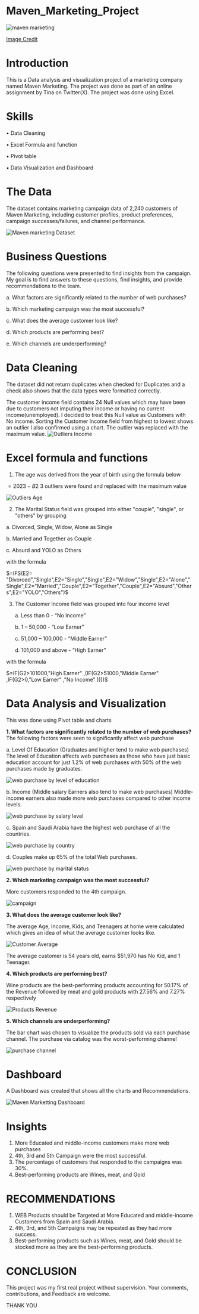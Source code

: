 # Maven_Marketing_Project
![maven marketing](https://github.com/babit25/Maven_Marketing_Project/assets/108529070/c5e7d12f-4c99-4841-a7a7-89168844768a)

[Image Credit](https://www.mavenmarketing.com/)


# Introduction
This is a Data analysis and visualization project of a marketing company named Maven Marketing. The project was done as part of an online assignment by Tina on Twitter(X). The project was done using Excel. 

# Skills
•	Data Cleaning

•	Excel Formula and function

•	Pivot table

•	Data Visualization and Dashboard


# The Data
The dataset contains marketing campaign data of 2,240 customers of Maven Marketing, including customer profiles, product preferences, campaign successes/failures, and channel performance. 

![Maven marketing Dataset](https://github.com/babit25/Maven_Marketing_Project/assets/108529070/1778838d-1e06-4f09-9724-361dab91deaa)

# Business Questions
The following questions were presented to find insights from the campaign. My goal is to find answers to these questions, find insights, and provide recommendations to the team.

  a.	What factors are significantly related to the number of web purchases?

  b.	Which marketing campaign was the most successful?

  c.	What does the average customer look like?

  d.	Which products are performing best?

  e.	Which channels are underperforming?

# Data Cleaning
The dataset did not return duplicates when checked for Duplicates and a check also shows that the data types were formatted correctly.

The customer income field contains 24 Null values which may have been due to customers not imputing their income or having no current income(unemployed). I decided to treat this Null value as Customers with No income. 
Sorting the Customer Income field from highest to lowest shows an outlier I also confirmed using a chart. The outlier was replaced with the maximum value.
![Outliers Income](https://github.com/babit25/Maven_Marketing_Project/assets/108529070/8f787f49-ac98-44e1-adc1-44fd95a89863)

# Excel formula and functions
1. The age was derived from the year of birth using the formula below

$=2023-B2$
  3 outliers were found and replaced with the maximum value
   
![Outliers Age](https://github.com/babit25/Maven_Marketing_Project/assets/108529070/e0f8faa5-7baa-4a98-8831-498fd1da96af)

   
2.  The Marital Status field was grouped into either "couple", "single", or "others" by grouping
   
  a.  Divorced, Single, Widow, Alone as Single

  b. Married and Together as  Couple

  c. Absurd and YOLO as Others

with the formula

$=IFS(E2= "Divorced","Single",E2="Single","Single",E2="Widow","Single",E2="Alone","Single",E2="Married","Couple",E2="Together","Couple",E2="Absurd","Others",E2="YOLO","Others")$

3. The Customer Income field was grouped into four income level
   
	a. Less than 0			    - 	“No Income”

	b. 1 – 50,000 			    - 	“Low Earner”

	c. 51,000 – 100,000 		-	“Middle Earner”

	d. 101,000 and above	  -	“High Earner”

with the formula

$=IF(G2>101000,"High Earner" ,(IF(G2>51000,"Middle Earner" ,IF(G2>0,"Low Earner" ,"No Income" ))))$

# Data Analysis and Visualization
This was done using Pivot table and charts

**1.	What factors are significantly related to the number of web purchases?**
The following factors were seen to significantly affect web purchase

  a.	Level Of Education (Graduates and higher tend to make web purchases)
The level of Education affects web purchases as those who have just basic education account for just 1.2% of web purchases with 50% of the web purchases made by graduates.

![web purchase by level of education](https://github.com/babit25/Maven_Marketing_Project/assets/108529070/76d83b66-f355-4149-9c0c-1dd1621fa272)


b.	Income (Middle salary Earners also tend to make web purchases)
Middle-income earners also made more web purchases compared to other income levels.

![web purchase by salary level](https://github.com/babit25/Maven_Marketing_Project/assets/108529070/ba0409c9-02ff-4519-a0e4-c93a1cdf11c1)


c.	 Spain and Saudi Arabia have the highest web purchase of all the countries.

![web purchase by country](https://github.com/babit25/Maven_Marketing_Project/assets/108529070/89dec6ce-acad-498d-b764-439eabbdb914)


d. Couples make up 65% of the total Web purchases.

![web purchase by marital status](https://github.com/babit25/Maven_Marketing_Project/assets/108529070/f6ae791b-dbc9-438b-9f66-351dfdade7f6)


**2.	Which marketing campaign was the most successful?**

More customers responded to the 4th campaign.

![campaign](https://github.com/babit25/Maven_Marketing_Project/assets/108529070/7c4c5330-bcd7-49b7-8e26-253603d2eb9a)


**3.	What does the average customer look like?**

The average Age, Income, Kids, and Teenagers at home were calculated which gives an idea of what the average customer looks like.

![Customer Average](https://github.com/babit25/Maven_Marketing_Project/assets/108529070/d7770be7-1c94-45a6-a5b0-e7d8d8ec9fbb)

The average customer is 54 years old, earns $51,970 has No Kid, and 1 Teenager.

**4.	Which products are performing best?**

Wine products are the best-performing products accounting for 50.17% of the Revenue followed by meat and gold products with 27.56% and 7.27% respectively

![Products Revenue](https://github.com/babit25/Maven_Marketing_Project/assets/108529070/3a3eebf1-1200-401d-be34-42127a37b9bd)


**5.	Which channels are underperforming?**

The bar chart was chosen to visualize the products sold via each purchase channel. The purchase via catalog was the worst-performing channel

![purchase channel](https://github.com/babit25/Maven_Marketing_Project/assets/108529070/a0a1636d-12d8-4fe3-9499-5019eb460411)

# Dashboard
A Dashboard was created that shows all the charts and Recommendations.

![Maven Marketting Dashboard](https://github.com/babit25/Maven_Marketing_Project/assets/108529070/f92d456a-5eaa-4b4b-a530-f2d0d9c5e778)

# Insights
1.	More Educated and middle-income customers make more web purchases
2.	 4th, 3rd and 5th Campaign were the most successful. 
3.	The percentage of customers that responded to the campaigns was 30%.
4.	Best-performing products are Wines, meat, and Gold 

# RECOMMENDATIONS
1.	WEB Products should be Targeted at More Educated and middle-income Customers from Spain and Saudi Arabia.
2.	4th, 3rd, and 5th Campaigns may be repeated as they had more success. 
3.	Best-performing products such as Wines, meat, and Gold should be stocked more as they are the best-performing products.



# CONCLUSION
This project was my first real project without supervision. Your comments, contributions, and Feedback are welcome.


THANK YOU
























